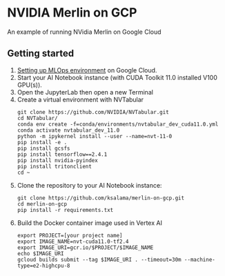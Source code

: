 # NVIDIA Merlin on GCP
An example of running NVidia Merlin on Google Cloud

## Getting started

1. [Setting up MLOps environment](provision) on Google Cloud.
2. Start your AI Notebook instance (with CUDA Toolkit 11.0 installed V100 GPU(s)).
3. Open the JupyterLab then open a new Terminal
4. Create a virtual environment with NVTabular
    ```
    git clone https://github.com/NVIDIA/NVTabular.git
    cd NVTabular/
    conda env create -f=conda/environments/nvtabular_dev_cuda11.0.yml 
    conda activate nvtabular_dev_11.0
    python -m ipykernel install --user --name=nvt-11-0
    pip install -e .
    pip install gcsfs
    pip install tensorflow==2.4.1
    pip install nvidia-pyindex
    pip install tritonclient
    cd ~
    ```
5. Clone the repository to your AI Notebook instance:
    ```
    git clone https://github.com/ksalama/merlin-on-gcp.git
    cd merlin-on-gcp
    pip install -r requirements.txt
    ```
6. Build the Docker container image used in Vertex AI
    ```
    export PROJECT=[your project name]
    export IMAGE_NAME=nvt-cuda11.0-tf2.4
    export IMAGE_URI=gcr.io/$PROJECT/$IMAGE_NAME
    echo $IMAGE_URI
    gcloud builds submit --tag $IMAGE_URI . --timeout=30m --machine-type=e2-highcpu-8
    ```


